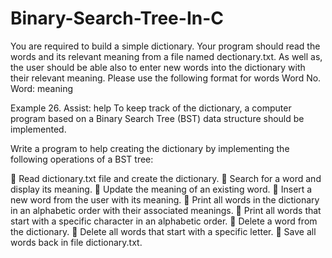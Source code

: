 # Binary-Search-Tree-In-C

You are required to build a simple dictionary. Your program should read the words and its relevant meaning from a 
file named dectionary.txt. As well as, the user should be able also to enter new words into the dictionary with their 
relevant meaning. Please use the following format for words
Word No. Word: meaning


Example
26. Assist: help
To keep track of the dictionary, a computer program based on a Binary Search Tree (BST) data structure should be 
implemented. 

Write a program to help creating the dictionary by implementing the following operations of a BST tree:

 Read dictionary.txt file and create the dictionary.
 Search for a word and display its meaning.
 Update the meaning of an existing word.
 Insert a new word from the user with its meaning.
 Print all words in the dictionary in an alphabetic order with their associated meanings.
 Print all words that start with a specific character in an alphabetic order.
 Delete a word from the dictionary.
 Delete all words that start with a specific letter.
 Save all words back in file dictionary.txt.
